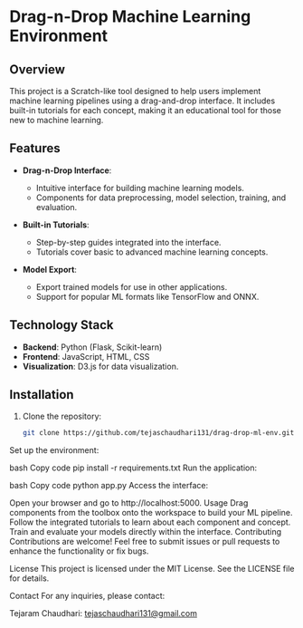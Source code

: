 # Drag-n-Drop Machine Learning Environment

## Overview

This project is a Scratch-like tool designed to help users implement machine learning pipelines using a drag-and-drop interface. It includes built-in tutorials for each concept, making it an educational tool for those new to machine learning.

## Features

- **Drag-n-Drop Interface**:
  - Intuitive interface for building machine learning models.
  - Components for data preprocessing, model selection, training, and evaluation.

- **Built-in Tutorials**:
  - Step-by-step guides integrated into the interface.
  - Tutorials cover basic to advanced machine learning concepts.

- **Model Export**:
  - Export trained models for use in other applications.
  - Support for popular ML formats like TensorFlow and ONNX.

## Technology Stack

- **Backend**: Python (Flask, Scikit-learn)
- **Frontend**: JavaScript, HTML, CSS
- **Visualization**: D3.js for data visualization.

## Installation

1. Clone the repository:
   ```bash
   git clone https://github.com/tejaschaudhari131/drag-drop-ml-env.git
Set up the environment:

bash
Copy code
pip install -r requirements.txt
Run the application:

bash
Copy code
python app.py
Access the interface:

Open your browser and go to http://localhost:5000.
Usage
Drag components from the toolbox onto the workspace to build your ML pipeline.
Follow the integrated tutorials to learn about each component and concept.
Train and evaluate your models directly within the interface.
Contributing
Contributions are welcome! Feel free to submit issues or pull requests to enhance the functionality or fix bugs.

License
This project is licensed under the MIT License. See the LICENSE file for details.

Contact
For any inquiries, please contact:

Tejaram Chaudhari: tejaschaudhari131@gmail.com
